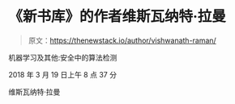 # 《新书库》的作者维斯瓦纳特·拉曼

> 原文：<https://thenewstack.io/author/vishwanath-raman/>

机器学习及其他:安全中的算法检测

2018 年 3 月 19 日上午 8 点 37 分

维斯瓦纳特·拉曼
